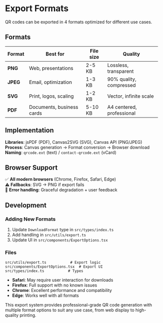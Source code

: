 # Export Formats

QR codes can be exported in 4 formats optimized for different use cases.

## Formats

| Format | Best for | File size | Quality |
|--------|----------|-----------|---------|
| **PNG** | Web, presentations | 2-5 KB | Lossless, transparent |
| **JPEG** | Email, optimization | 1-3 KB | 90% quality, compressed |
| **SVG** | Print, logos, scaling | 1-2 KB | Vector, infinite scale |
| **PDF** | Documents, business cards | 5-10 KB | A4 centered, professional |

## Implementation

**Libraries**: jsPDF (PDF), Canvas2SVG (SVG), Canvas API (PNG/JPEG)  
**Process**: Canvas generation → Format conversion → Browser download  
**Naming**: `qrcode.ext` (text) / `contact-qrcode.ext` (vCard)

## Browser Support

✅ **All modern browsers** (Chrome, Firefox, Safari, Edge)  
⚠️ **Fallbacks**: SVG → PNG if export fails  
🔄 **Error handling**: Graceful degradation + user feedback

## Development

### Adding New Formats

1. Update `DownloadFormat` type in `src/types/index.ts`
2. Add handling in `src/utils/export.ts` 
3. Update UI in `src/components/ExportOptions.tsx`

### Files

```
src/utils/export.ts           # Export logic
src/components/ExportOptions.tsx  # Export UI  
src/types/index.ts           # Types
```

- **Safari**: May require user interaction for downloads
- **Firefox**: Full support with no known issues
- **Chrome**: Excellent performance and compatibility
- **Edge**: Works well with all formats

This export system provides professional-grade QR code generation with multiple format options to suit any use case, from web display to high-quality printing.
